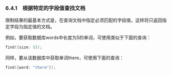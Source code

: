 ### 6.4.1　根据特定的字段值查找文档

限制结果的最基本方式是，在查询文档中指定必须匹配的字段值，这样将只返回指定字段为指定值的文档。

例如，要获取数据库words中长度为5的单词，可使用类似于下面的查询：

```go
find({size: 5});
```

同样，要从该数据库中获取单词there，可使用下面的查询：

```go
find({word: "there"});
```

